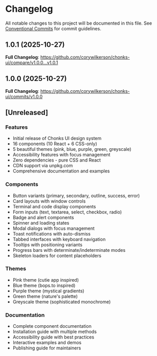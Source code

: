 # Changelog

All notable changes to this project will be documented in this file. See [Conventional Commits](https://conventionalcommits.org) for commit guidelines.

## 1.0.1 (2025-10-27)

**Full Changelog**: https://github.com/corywilkerson/chonks-ui/compare/v1.0.0...v1.0.1

## 1.0.0 (2025-10-27)

**Full Changelog**: https://github.com/corywilkerson/chonks-ui/commits/v1.0.0

## [Unreleased]

### Features
- Initial release of Chonks UI design system
- 16 components (10 React + 6 CSS-only)
- 5 beautiful themes (pink, blue, purple, green, greyscale)
- Accessibility features with focus management
- Zero dependencies - pure CSS and React
- CDN support via unpkg.com
- Comprehensive documentation and examples

### Components
- Button variants (primary, secondary, outline, success, error)
- Card layouts with window controls
- Terminal and code display components
- Form inputs (text, textarea, select, checkbox, radio)
- Badge and alert components
- Spinner and loading states
- Modal dialogs with focus management
- Toast notifications with auto-dismiss
- Tabbed interfaces with keyboard navigation
- Tooltips with positioning variants
- Progress bars with determinate/indeterminate modes
- Skeleton loaders for content placeholders

### Themes
- Pink theme (cutie app inspired)
- Blue theme (bops.to inspired)
- Purple theme (mystical gradients)
- Green theme (nature's palette)
- Greyscale theme (sophisticated monochrome)

### Documentation
- Complete component documentation
- Installation guide with multiple methods
- Accessibility guide with best practices
- Interactive examples and demos
- Publishing guide for maintainers

